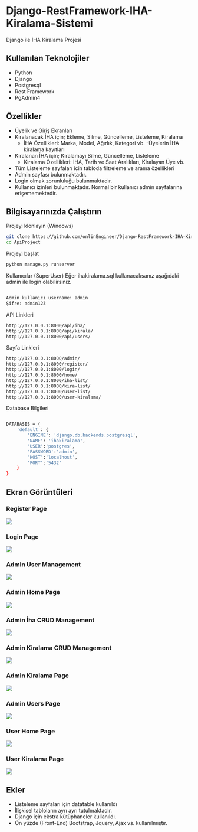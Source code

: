 
# Django-RestFramework-IHA-Kiralama-Sistemi

Django ile İHA Kiralama Projesi




 


## Kullanılan Teknolojiler

- Python
- Django
- Postgresql
- Rest Framework
- PgAdmin4


  
## Özellikler

- Üyelik ve Giriş Ekranları
- Kiralanacak İHA için; Ekleme, Silme, Güncelleme, Listeleme, Kiralama
   + İHA Özellikleri: Marka, Model, Ağırlık, Kategori vb.
-Üyelerin İHA kiralama kayıtları
- Kiralanan İHA için; Kiralamayı Silme, Güncelleme, Listeleme
   + Kiralama Özellikleri: İHA, Tarih ve Saat Aralıkları, Kiralayan Üye vb.
- Tüm Listeleme sayfaları için tabloda filtreleme ve arama özellikleri
- Admin sayfası bulunmaktadır.
- Login olmak zorunluluğu bulunmaktadır.
- Kullanıcı izinleri bulunmaktadır. Normal bir kullanıcı admin sayfalarına erişememektedir.
## Bilgisayarınızda Çalıştırın

Projeyi klonlayın (Windows)

```bash
git clone https://github.com/onlinEngineer/Django-RestFramework-IHA-Kiralama-Sistemi.git
cd ApiProject

```
Projeyi başlat

```bash
python manage.py runserver
```

Kullanıcılar (SuperUser)
Eğer ihakiralama.sql kullanacaksanız aşağıdaki admin ile login olabilirsiniz.

```bash

Admin kullanıcı username: admin
Şifre: admin123

```


API Linkleri
```bash
http://127.0.0.1:8000/api/iha/
http://127.0.0.1:8000/api/kirala/
http://127.0.0.1:8000/api/users/

```




Sayfa Linkleri
```bash
http://127.0.0.1:8000/admin/
http://127.0.0.1:8000/register/
http://127.0.0.1:8000/login/
http://127.0.0.1:8000/home/
http://127.0.0.1:8000/iha-list/
http://127.0.0.1:8000/kira-list/
http://127.0.0.1:8000/user-list/
http://127.0.0.1:8000/user-kiralama/
```

Database Bilgileri
```bash

DATABASES = {
    'default': {
        'ENGINE': 'django.db.backends.postgresql',
        'NAME': 'ihakiralama',
        'USER':'postgres',
        'PASSWORD':'admin',
        'HOST':'localhost',
        'PORT':'5432'
    }
}

```


## Ekran Görüntüleri
### Register Page
<img src="https://github.com/onlinEngineer/Django-RestFramework-IHA-Kiralama-Sistemi/assets/70773825/603a24ca-b858-4811-8101-78b4f5ae73aa">

### Login Page
<img src="https://github.com/onlinEngineer/Django-RestFramework-IHA-Kiralama-Sistemi/assets/70773825/287df9d0-3ed3-4d73-96f6-15c125bd284b">

### Admin User Management
<img src="https://github.com/onlinEngineer/Django-RestFramework-IHA-Kiralama-Sistemi/assets/70773825/afeccfcd-fef0-43b8-bbc7-23973732dc2f">

### Admin Home Page
<img src="https://github.com/onlinEngineer/Django-RestFramework-IHA-Kiralama-Sistemi/assets/70773825/8ec47096-d967-4a71-8f11-ff7f584e2827">

### Admin İha CRUD Management
<img src="https://github.com/onlinEngineer/Django-RestFramework-IHA-Kiralama-Sistemi/assets/70773825/8d2f7b47-427c-4a93-b0d9-ac00cb1466fa">

### Admin Kiralama CRUD Management
<img src="https://github.com/onlinEngineer/Django-RestFramework-IHA-Kiralama-Sistemi/assets/70773825/5358b2d8-5acb-4274-ab90-0cebda32d84d">

### Admin Kiralama Page
<img src="https://github.com/onlinEngineer/Django-RestFramework-IHA-Kiralama-Sistemi/assets/70773825/278faa79-c167-42c2-af5e-6f2af03b7228">

### Admin Users Page
<img src="https://github.com/onlinEngineer/Django-RestFramework-IHA-Kiralama-Sistemi/assets/70773825/763415df-9b36-4494-bebf-92b31ddd6df1">

### User Home Page
<img src="https://github.com/onlinEngineer/Django-RestFramework-IHA-Kiralama-Sistemi/assets/70773825/67aa4611-807c-40ef-bb8e-bb36fffe1ac3">

### User Kiralama Page
<img src="https://github.com/onlinEngineer/Django-RestFramework-IHA-Kiralama-Sistemi/assets/70773825/d246727d-48d9-45d2-896f-ecb2fa7abf5c">

  
## Ekler

- Listeleme sayfaları için datatable kullanıldı
- İlişkisel tabloların ayrı ayrı tutulmaktadır.
- Django için ekstra kütüphaneler kullanıldı.
- Ön yüzde (Front-End) Bootstrap, Jquery, Ajax vs. kullanılmıştır.
